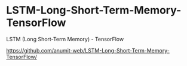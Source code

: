 # LSTM-Long-Short-Term-Memory-TensorFlow
LSTM (Long Short-Term Memory) - TensorFlow

https://github.com/anumit-web/LSTM-Long-Short-Term-Memory-TensorFlow/

